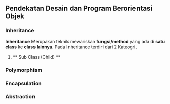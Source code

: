 ## Pendekatan Desain dan Program Berorientasi Objek



### Inheritance

**Inheritance** Merupakan teknik mewariskan **fungsi/method** yang ada di **satu class** ke **class lainnya**. Pada Inheritance terdiri dari 2 Kateogri.
1.  ** Sub Class (Child) **

### Polymorphism

### Encapsulation

### Abstraction